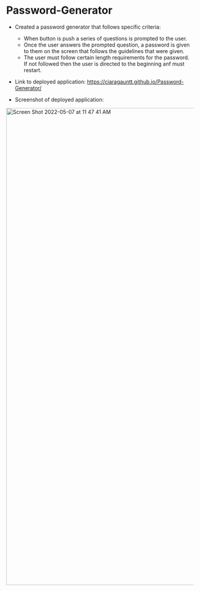 # Password-Generator
* Created a password generator that follows specific criteria:
  - When button is push a series of questions is prompted to the user.
  - Once the user answers the prompted question, a password is given to them on the screen that follows the guidelines that were given.
  - The user must follow certain length requirements for the password. If not followed then the user is directed to the beginning anf must restart.

* Link to deployed application: https://ciaragauntt.github.io/Password-Generator/

* Screenshot of deployed application: 
<img width="1280" alt="Screen Shot 2022-05-07 at 11 47 41 AM" src="https://user-images.githubusercontent.com/103298079/167272745-808bde59-7b98-4ee7-a5b4-7b76a532d49e.png">
